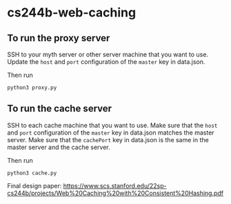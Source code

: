 # cs244b-web-caching
## To run the proxy server
SSH to your myth server or other server machine that you want to use. Update the `host` and `port` configuration of the `master` key in data.json.

Then run

```
python3 proxy.py
```


## To run the cache server
SSH to each cache machine that you want to use. Make sure that the `host` and `port`
configuration of the `master` key in data.json matches the master server. Make
sure that the `cachePort` key in data.json is the same in the master server and 
the cache server.

Then run

```
python3 cache.py
```

Final design paper:
https://www.scs.stanford.edu/22sp-cs244b/projects/Web%20Caching%20with%20Consistent%20Hashing.pdf
